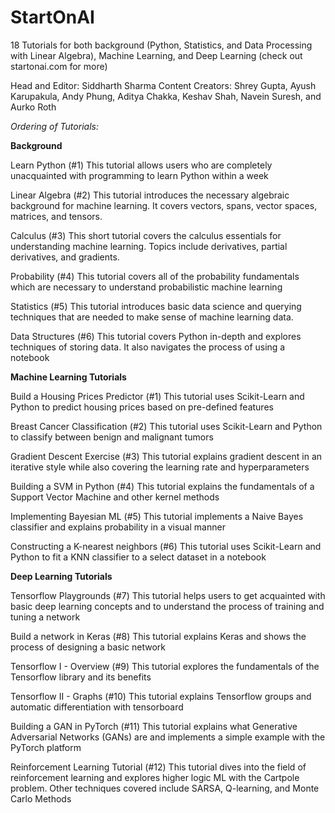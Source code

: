 # StartOnAI
18 Tutorials for both background (Python, Statistics, and Data Processing with Linear Algebra), Machine Learning, and Deep Learning (check out startonai.com for more)

Head and Editor: Siddharth Sharma
Content Creators: Shrey Gupta, Ayush Karupakula, Andy Phung, Aditya Chakka, Keshav Shah, Navein Suresh, and Aurko Roth

*Ordering of Tutorials:*

**Background**

Learn Python (#1)
This tutorial allows users who are completely unacquainted with programming to learn Python within a week 


Linear Algebra (#2)
This tutorial introduces the necessary algebraic background for machine learning. It covers vectors, spans, vector spaces, matrices, and tensors.


Calculus (#3)
This short tutorial covers the calculus essentials for understanding machine learning. Topics include derivatives, partial derivatives, and gradients.


Probability (#4)
This tutorial covers all of the probability fundamentals which are necessary to understand probabilistic machine learning


Statistics (#5)
This tutorial introduces basic data science and querying techniques that are needed to make sense of machine learning data.


Data Structures (#6)
This tutorial covers Python in-depth and explores techniques of storing data. It also navigates the process of using a notebook



**Machine Learning Tutorials**


Build a Housing Prices Predictor (#1)
This tutorial uses Scikit-Learn and Python to predict housing prices based on pre-defined features


Breast Cancer Classification (#2)
This tutorial uses Scikit-Learn and Python to classify between benign and malignant tumors


Gradient Descent Exercise (#3)
This tutorial explains gradient descent in an iterative style while also covering the learning rate and hyperparameters


Building a SVM in Python (#4)
This tutorial explains the fundamentals of a Support Vector Machine and other kernel methods


Implementing Bayesian ML (#5)
This tutorial implements a Naive Bayes classifier and explains probability in a visual manner


Constructing a K-nearest neighbors (#6)
This tutorial uses Scikit-Learn and Python to fit a KNN classifier to a select dataset in a notebook


**Deep Learning Tutorials**


Tensorflow Playgrounds (#7)
This tutorial helps users to get acquainted with basic deep learning concepts and to understand the process of training and tuning a network 


Build a network in Keras (#8)
This tutorial explains Keras and shows the process of designing a basic network


Tensorflow I - Overview (#9)
This tutorial explores the fundamentals of the Tensorflow library and its benefits


Tensorflow II - Graphs (#10)
This tutorial explains Tensorflow groups and automatic differentiation with tensorboard 


Building a GAN in PyTorch (#11)
This tutorial explains what Generative Adversarial Networks (GANs) are and implements a simple example with the PyTorch platform


Reinforcement Learning Tutorial (#12)
This tutorial dives into the field of reinforcement learning and explores higher logic ML with the Cartpole problem. Other techniques covered include SARSA, Q-learning, and Monte Carlo Methods




